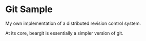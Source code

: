 # Git Sample
My own implementation of a  distributed revision control system.

At its core, beargit is essentially a simpler version of git.
